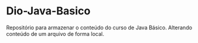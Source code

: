 # Dio-Java-Basico
Repositório para armazenar o conteúdo do curso de Java Básico.
Alterando conteúdo de um arquivo de forma local.